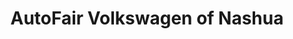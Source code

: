 ---
title: "AutoFair Volkswagen of Nashua"
url: /merrimack/autofair-volkswagen-of-nashua/
shop: Autohaus
---